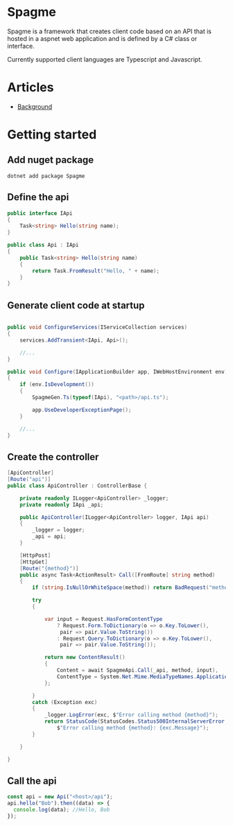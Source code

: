 # Spagme

Spagme is a framework that creates client code based on an API that is hosted in a aspnet web application and is defined by a C# class or interface.

Currently supported client languages are Typescript and Javascript.

# Articles

- [Background](https://medium.com/@nilsflemstrom/spagme-a91067c23764)

# Getting started

## Add nuget package

```
dotnet add package Spagme
```

## Define the api

```c#
public interface IApi
{
    Task<string> Hello(string name);
}

public class Api : IApi
{
    public Task<string> Hello(string name)
    {
        return Task.FromResult("Hello, " + name);
    }
}
```

## Generate client code at startup

```c#

public void ConfigureServices(IServiceCollection services)
{
    services.AddTransient<IApi, Api>();

    //...
}

public void Configure(IApplicationBuilder app, IWebHostEnvironment env)
{
    if (env.IsDevelopment())
    {
        SpagmeGen.Ts(typeof(IApi), "<path>/api.ts");

        app.UseDeveloperExceptionPage();
    }

    //...
}
```

## Create the controller

```c#
[ApiController]
[Route("api")]
public class ApiController : ControllerBase {

    private readonly ILogger<ApiController> _logger;
    private readonly IApi _api;

    public ApiController(ILogger<ApiController> logger, IApi api)
    {
        _logger = logger;
        _api = api;
    }

    [HttpPost]
    [HttpGet]
    [Route("{method}")]
    public async Task<ActionResult> Call([FromRoute] string method)
    {
        if (string.IsNullOrWhiteSpace(method)) return BadRequest("method is null");

        try
        {

            var input = Request.HasFormContentType
                ? Request.Form.ToDictionary(o => o.Key.ToLower(),
                 pair => pair.Value.ToString())
                : Request.Query.ToDictionary(o => o.Key.ToLower(),
                 pair => pair.Value.ToString());

            return new ContentResult()
            {
                Content = await SpagmeApi.Call(_api, method, input),
                ContentType = System.Net.Mime.MediaTypeNames.Application.Json
            };

        }
        catch (Exception exc)
        {
            _logger.LogError(exc, $"Error calling method {method}");
            return StatusCode(StatusCodes.Status500InternalServerError,
                $"Error calling method {method}: {exc.Message}");
        }

    }

}
```

## Call the api

```ts
const api = new Api("<host>/api");
api.hello("Bob").then((data) => {
  console.log(data); //Hello, Bob
});
```
